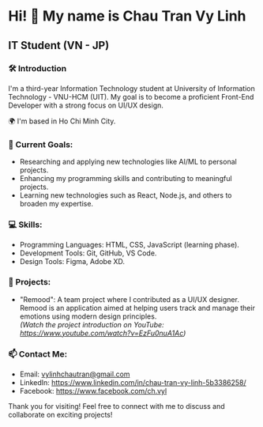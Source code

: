 # **Hi! 👋 My name is Chau Tran Vy Linh**
## **IT Student (VN - JP)**

### 🛠️ Introduction

I'm a third-year Information Technology student at University of Information Technology - VNU-HCM (UIT). My goal is to become a proficient Front-End Developer with a strong focus on UI/UX design.

🌍  I'm based in Ho Chi Minh City.

### 🚀 Current Goals:
- Researching and applying new technologies like AI/ML to personal projects.
- Enhancing my programming skills and contributing to meaningful projects.
- Learning new technologies such as React, Node.js, and others to broaden my expertise.

### 💻 Skills:
- Programming Languages: HTML, CSS, JavaScript (learning phase).
- Development Tools: Git, GitHub, VS Code.
- Design Tools: Figma, Adobe XD.

### 🧳 Projects:
- "Remood": A team project where I contributed as a UI/UX designer. Remood is an application aimed at helping users track and manage their emotions using modern design principles.  
_(Watch the project introduction on YouTube: https://www.youtube.com/watch?v=EzFu0nuA1Ac)_

### 📫 Contact Me:
- Email: vylinhchautran@gmail.com
- LinkedIn: https://www.linkedin.com/in/chau-tran-vy-linh-5b3386258/
- Facebook: https://www.facebook.com/ch.vyl

Thank you for visiting! Feel free to connect with me to discuss and collaborate on exciting projects!

